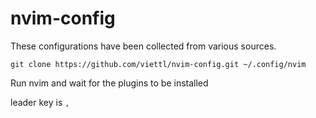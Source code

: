 # nvim-config

These configurations have been collected from various sources.


`git clone https://github.com/viettl/nvim-config.git ~/.config/nvim  `


Run nvim and wait for the plugins to be installed


leader key is `,`
